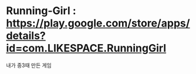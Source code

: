 # Running-Girl : https://play.google.com/store/apps/details?id=com.LIKESPACE.RunningGirl
내가 중3때 만든 게임
